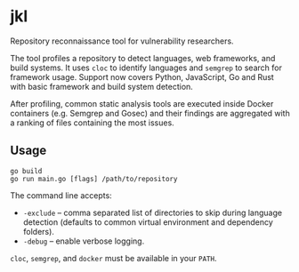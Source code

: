 # jkl

Repository reconnaissance tool for vulnerability researchers.

The tool profiles a repository to detect languages, web frameworks, and build systems. It uses `cloc` to identify languages and `semgrep` to search for framework usage. Support now covers Python, JavaScript, Go and Rust with basic framework and build system detection.

After profiling, common static analysis tools are executed inside Docker containers (e.g. Semgrep and Gosec) and their findings are aggregated with a ranking of files containing the most issues.

## Usage

```
go build
go run main.go [flags] /path/to/repository
```

The command line accepts:

* `-exclude` – comma separated list of directories to skip during language detection (defaults to common virtual environment and dependency folders).
* `-debug` – enable verbose logging.

`cloc`, `semgrep`, and `docker` must be available in your `PATH`.
